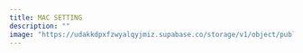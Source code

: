```yaml
---
title: MAC SETTING
description: ""
image: "https://udakkdpxfzwyalqyjmiz.supabase.co/storage/v1/object/public/images/blog-macos.png"
---
```

